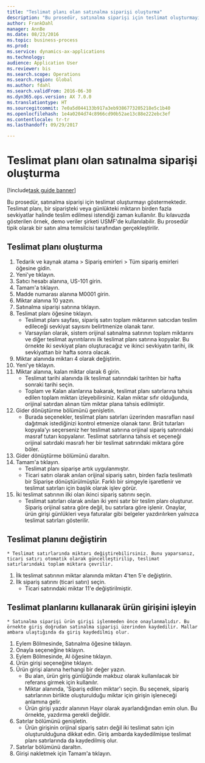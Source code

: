 ```yaml
--- 
title: "Teslimat planı olan satınalma siparişi oluşturma"
description: "Bu prosedür, satınalma siparişi için teslimat oluşturmayı göstermektedir."
author: FrankDahl
manager: AnnBe
ms.date: 08/23/2016
ms.topic: business-process
ms.prod: 
ms.service: dynamics-ax-applications
ms.technology: 
audience: Application User
ms.reviewer: bis
ms.search.scope: Operations
ms.search.region: Global
ms.author: fdahl
ms.search.validFrom: 2016-06-30
ms.dyn365.ops.version: AX 7.0.0
ms.translationtype: HT
ms.sourcegitcommit: 7e0a5d044133b917a3eb9386773205218e5c1b40
ms.openlocfilehash: 1e4a0204d74c8966cd90b52ae13c88e222ebc3ef
ms.contentlocale: tr-tr
ms.lasthandoff: 09/29/2017

---
```

# <a name="create-a-purchase-order-with-a-delivery-schedule"></a>Teslimat planı olan satınalma siparişi oluşturma

[!include[task guide banner](../../includes/task-guide-banner.md)]

Bu prosedür, satınalma siparişi için teslimat oluşturmayı göstermektedir. Teslimat planı, bir siparişteki veya günlükteki miktarın birden fazla sevkiyatlar halinde teslim edilmesi istendiği zaman kullanılır. Bu kılavuzda gösterilen örnek, demo veriler şirketi USMF'de kullanılabilir. Bu prosedür tipik olarak bir satın alma temsilcisi tarafından gerçekleştirilir.


## <a name="create-a-delivery-schedule"></a>Teslimat planı oluşturma
1. Tedarik ve kaynak atama > Sipariş emirleri > Tüm sipariş emirleri öğesine gidin.
2. Yeni'ye tıklayın.
3. Satıcı hesabı alanına, US-101 girin.
4. Tamam'a tıklayın.
5. Madde numarası alanına M0001 girin.
6. Miktar alanına 10 yazın.
7. Satınalma siparişi satırına tıklayın.
8. Teslimat planı öğesine tıklayın.
    * Teslimat planı sayfası, sipariş satırı toplam miktarının satıcıdan teslim edileceği sevkiyat sayısını belirtmenize olanak tanır.  
    * Varsayılan olarak, sistem orijinal satınalma satırının toplam miktarını ve diğer teslimat ayrıntılarını ilk teslimat planı satırına kopyalar. Bu örnekte iki sevkiyat planı oluşturacağız ve ikinci sevkiyatın tarihi, ilk sevkiyattan bir hafta sonra olacak.  
9. Miktar alanında miktarı 4 olarak değiştirin.
10. Yeni'ye tıklayın.
11. Miktar alanına, kalan miktar olarak 6 girin.
    * Teslimat tarihi alanında ilk teslimat satırındaki tarihten bir hafta sonraki tarihi seçin.  
    * Toplam ve Kalan alanlarına bakarak, teslimat planı satırlarına tahsis edilen toplam miktarı izleyebilirsiniz. Kalan miktar sıfır olduğunda, orijinal satırdan alınan tüm miktar plana tahsis edilmiştir.  
12. Gider dönüştürme bölümünü genişletin.
    * Burada seçenekler, teslimat planı satırları üzerinden masrafları nasıl dağıtmak istediğinizi kontrol etmenize olanak tanır. Brüt tutarları kopyala'yı seçerseniz her teslimat satırına orijinal sipariş satırındaki masraf tutarı kopyalanır. Teslimat satırlarına tahsis et seçeneği orijinal satırdaki masrafı her bir teslimat satırındaki miktara göre böler.  
13. Gider dönüştürme bölümünü daraltın.
14. Tamam'a tıklayın.
    * Teslimat planı siparişe artık uygulanmıştır.  
    * Ticari satırı olarak anılan orijinal sipariş satırı, birden fazla teslimatlı bir Siparişe dönüştürülmüştür. Farklı bir simgeyle işaretlenir ve teslimat satırları için başlık olarak işlev görür.  
15. İki teslimat satırının ilki olan ikinci sipariş satırını seçin.
    * Teslimat satırları olarak anılan iki yeni satır bir teslim planı oluşturur. Sipariş orijinal satıra göre değil, bu satırlara göre işlenir. Onaylar, ürün girişi günlükleri veya faturalar gibi belgeler yazdırılırken yalnızca teslimat satırları gösterilir.  

## <a name="change-the-delivery-schedule"></a>Teslimat planını değiştirin
    * Teslimat satırlarında miktarı değiştirebilirsiniz. Bunu yaparsanız, ticari satırı otomatik olarak güncelleştirilip, teslimat satırlarındaki toplam miktara çevrilir.  
1. İlk teslimat satırının miktar alanında miktarı 4'ten 5'e değiştirin.
2. İlk sipariş satırını (ticari satırı) seçin.
    * Ticari satırındaki miktar 11'e değiştirilmiştir.  

## <a name="process-product-receipt-using-delivery-schedules"></a>Teslimat planlarını kullanarak ürün girişini işleyin
    * Satınalma siparişi ürün girişi işlenmeden önce onaylanmalıdır. Bu örnekte giriş doğrudan satınalma siparişi üzerinden kaydedilir. Mallar ambara ulaştığında da giriş kaydedilmiş olur.  
1. Eylem Bölmesinde, Satınalma öğesine tıklayın.
2. Onayla seçeneğine tıklayın.
3. Eylem Bölmesinde, Al öğesine tıklayın.
4. Ürün girişi seçeneğine tıklayın.
5. Ürün girişi alanına herhangi bir değer yazın.
    * Bu alan, ürün giriş günlüğünde makbuz olarak kullanılacak bir referans girmek için kullanılır.  
    * Miktar alanında, 'Sipariş edilen miktar'ı seçin. Bu seçenek, sipariş satırlarının birlikte oluşturulduğu miktar için girişin işleneceği anlamına gelir.  
    * Ürün girişi yazdır alanının Hayır olarak ayarlandığından emin olun. Bu örnekte, yazdırma gerekli değildir.  
6. Satırlar bölümünü genişletin.
    * Ürün girişinin orijinal sipariş satırı değil iki teslimat satırı için oluşturulduğuna dikkat edin. Giriş ambarda kaydedilmişse teslimat planı satırlarında da kaydedilmiş olur.  
7. Satırlar bölümünü daraltın.
8. Girişi nakletmek için Tamam'a tıklayın.


